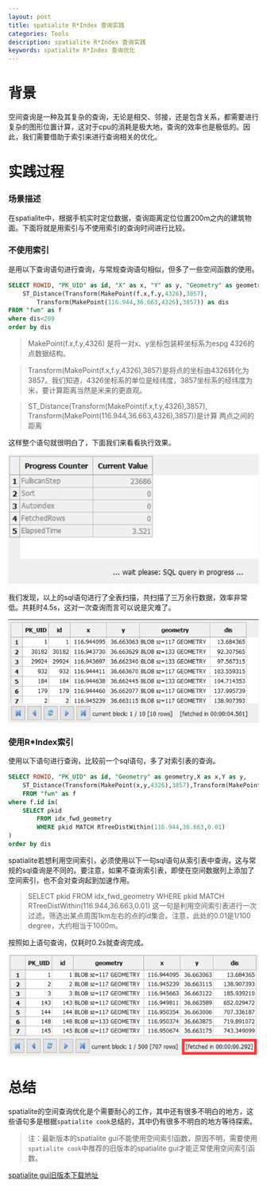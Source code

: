 ```yaml
---
layout: post
title: spatialite R*Index 查询实践
categories: Tools
description: spatialite R*Index 查询实践
keywords: spatialite R*Index 查询优化
---
```

# 背景
空间查询是一种及其复杂的查询，无论是相交、邻接，还是包含关系，都需要进行复杂的图形位置计算，这对于cpu的消耗是极大地，查询的效率也是极低的。因此，我们需要借助于索引来进行查询相关的优化。

# 实践过程
### 场景描述
在spatialite中，根据手机实时定位数据，查询距离定位位置200m之内的建筑物面。下面将就是用索引与不使用索引的查询时间进行比较。

### 不使用索引
是用以下查询语句进行查询，与常规查询语句相似，但多了一些空间函数的使用。
```sql
SELECT ROWID, "PK_UID" as id, "X" as x, "Y" as y, "Geometry" as geometry,
	ST_Distance(Transform(MakePoint(f.x,f.y,4326),3857),
    	Transform(MakePoint(116.944,36.663,4326),3857)) as dis
FROM "fwm" as f
where dis<200
order by dis
```
>MakePoint(f.x,f.y,4326) 是将一对x、y坐标包装秤坐标系为espg 4326的点数据结构。

>Transform(MakePoint(f.x,f.y,4326),3857)是将点的坐标由4326转化为3857。我们知道，4326坐标系的单位是经纬度，3857坐标系的经纬度为米，要计算距离当然是米来的更直观。

>ST_Distance(Transform(MakePoint(f.x,f.y,4326),3857),
    Transform(MakePoint(116.944,36.663,4326),3857))是计算
两点之间的距离

这样整个语句就很明白了，下面我们来看看执行效果。

![](/images/posts/tools/spatialite-RIndex-test/1.png)

我们发现，以上的sql语句进行了全表扫描，共扫描了三万余行数据，效率非常低。共耗时4.5s，这对一次查询而言可以说是灾难了。

![](/images/posts/tools/spatialite-RIndex-test/2.png)

### 使用R*Index索引
使用以下语句进行查询，比较前一个sql语句，多了对索引表的查询。
```sql
SELECT ROWID, "PK_UID" as id, "Geometry" as geometry,X as x,Y as y,
	ST_Distance(Transform(MakePoint(x,y,4326),3857),Transform(MakePoint(116.944,36.663,4326),3857)) as dis
	FROM "fwm" as f
where f.id in(
	SELECT pkid
    	FROM idx_fwd_geometry
    	WHERE pkid MATCH RTreeDistWithin(116.944,36.663,0.01)
)
order by dis
```
spatialite若想利用空间索引，必须使用以下一句sql语句从索引表中查询，这与常规的sql查询是不同的。要注意，如果不查询索引表，即使在空间数据列上添加了空间索引，也不会对查询起到加速作用。
>SELECT pkid
    FROM idx_fwd_geometry
    WHERE pkid MATCH RTreeDistWithin(116.944,36.663,0.01) 这一句是利用空间索引表进行一次过滤，筛选出某点周围1km左右的点的id集合。注意，此处的0.01是1/100 degree，大约相当于1000m。

按照如上语句查询，仅耗时0.2s就查询完成。

![](/images/posts/tools/spatialite-RIndex-test/3.png)

# 总结
spatialite的空间查询优化是个需要耐心的工作，其中还有很多不明白的地方，这些语句多是根据`spatialite cook`总结的，其中仍有很多不明白的地方等待探索。

>注：最新版本的spatialite gui不能使用空间索引函数，原因不明，需要使用`spatialite cook`中推荐的旧版本的spatialite gui才能正常使用空间索引函数。

[spatialite gui旧版本下载地址](http://www.gaia-gis.it/spatialite-2.4.0-4/binaries.html)
